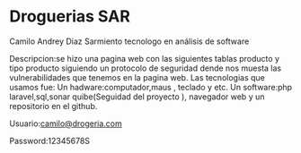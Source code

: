 # Droguerias SAR

Camilo Andrey Diaz Sarmiento tecnologo en análisis de software

Descripcion:se hizo una pagina web con las siguientes tablas producto y tipo producto siguiendo un protocolo de seguridad dende nos muesta las vulnerabilidades que tenemos en la pagina web.
Las tecnologias que usamos fue:
Un hadware:computador,maus , teclado y etc.
Un software:php laravel,sql,sonar quibe(Seguidad del proyecto ), navegador web y un repositorio en el github.

Usuario:camilo@drogeria.com 

Password:12345678S

